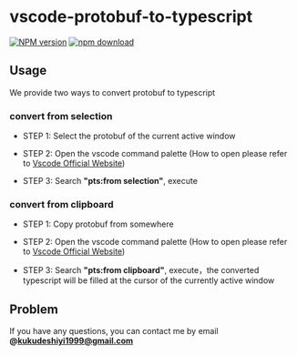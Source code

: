 # vscode-protobuf-to-typescript

[![NPM version][npm-image]][npm-url]
[![npm download][download-image]][download-url]

[npm-image]: https://img.shields.io/npm/v/vscode-protobuf-to-typescript.svg?style=flat-square
[npm-url]: https://www.npmjs.com/package/vscode-protobuf-to-typescript
[download-image]: https://img.shields.io/npm/dm/vscode-protobuf-to-typescript.svg?style=flat-square
[download-url]: https://www.npmjs.com/package/vscode-protobuf-to-typescript

## Usage

We provide two ways to convert protobuf to typescript

### convert from selection

- STEP 1: Select the protobuf of the current active window

- STEP 2: Open the vscode command palette (How to open please refer to [Vscode Official Website](https://code.visualstudio.com/docs/getstarted/userinterface#_command-palette))

- STEP 3: Search **"pts:from selection"**, execute

### convert from clipboard

- STEP 1: Copy protobuf from somewhere

- STEP 2: Open the vscode command palette (How to open please refer to [Vscode Official Website](https://code.visualstudio.com/docs/getstarted/userinterface#_command-palette))

- STEP 3: Search **"pts:from clipboard"**, execute，the converted typescript will be filled at the cursor of the currently active window

## Problem

If you have any questions, you can contact me by email **@kukudeshiyi1999@gmail.com**
